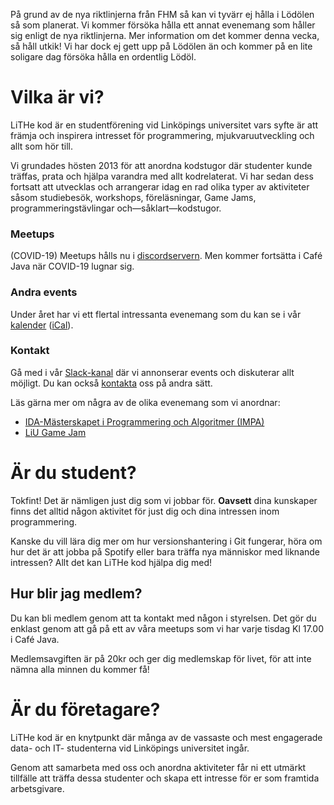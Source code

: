 <div id="important-information">
    <p>
    På grund av de nya riktlinjerna från FHM så kan vi tyvärr ej hålla i Lödölen så
    som planerat. Vi kommer försöka hålla ett annat evenemang som håller sig enligt
    de nya riktlinjerna. Mer information om det kommer denna vecka, så håll utkik!
    Vi har dock ej gett upp på Lödölen än och kommer på en lite soligare dag
    försöka hålla en ordentlig Lödöl.
    </p>
</div>

# Vilka är vi?

LiTHe kod är en studentförening vid Linköpings universitet vars syfte
är att främja och inspirera intresset för programmering,
mjukvaruutveckling och allt som hör till.

Vi grundades hösten 2013 för att anordna kodstugor där studenter kunde träffas,
prata och hjälpa varandra med allt kodrelaterat.
Vi har sedan dess fortsatt att utvecklas och arrangerar
idag en rad olika typer av aktiviteter såsom studiebesök, workshops,
föreläsningar, Game Jams, programmeringstävlingar och—såklart—kodstugor.

<div id="introduction">
	<div class="intro-card">
		<h3>Meetups</h3>
		<i class="symbol fas fa-mug-hot"></i>
		<p>
			(COVID-19) Meetups hålls nu i <a href="https://discord.gg/UG5YYsN">discordservern</a>.
			Men kommer fortsätta i Café Java när COVID-19 lugnar sig.
		</p>
	</div>
	<div class="intro-card">
		<h3>Andra events</h3>
		<i class="symbol fas fa-calendar-day"></i>
		<p>
			Under året har vi ett flertal intressanta evenemang som du kan se i vår <a
			href="https://calendar.google.com/calendar/b/0?cid=bGl0aGVrb2Quc2VfZmE0bXNnbDdxcG1zZG5zNW9jNGZxNDhhZ29AZ3JvdXAuY2FsZW5kYXIuZ29vZ2xlLmNvbQ">kalender</a>
			(<a href="https://calendar.google.com/calendar/ical/lithekod.se_fa4msgl7qpmsdns5oc4fq48ago%40group.calendar.google.com/public/basic.ics">iCal</a>).
		</p>
	</div>
	<div class="intro-card">
		<h3>Kontakt</h3>
		<i class="symbol fab fa-slack"></i>
		<p>
			Gå med i vår <a href="https://lithe-kod.slack.com/">Slack-kanal</a> där vi
			annonserar events och diskuterar allt möjligt.
			Du kan också <a href="/contact/se/">kontakta</a> oss på andra sätt.
		</p>
	</div>
</div>

Läs gärna mer om några av de olika evenemang som vi anordnar:

* [IDA-Mästerskapet i Programmering och Algoritmer (IMPA)](https://www.ida.liu.se/projects/impa/new/)
* [LiU Game Jam](https://lithekod.se/gamejam/se/)

# Är du student?

Tokfint! Det är nämligen just dig som vi jobbar för.
**Oavsett** dina kunskaper finns det alltid någon aktivitet för just dig och
dina intressen inom programmering.

Kanske du vill lära dig mer om hur versionshantering i Git fungerar, höra om hur det är att jobba på Spotify eller bara träffa nya människor med liknande intressen? Allt det kan LiTHe kod hjälpa dig med!

## Hur blir jag medlem?
Du kan bli medlem genom att ta kontakt med någon i styrelsen.
Det gör du enklast genom att gå på ett av våra meetups som vi har varje tisdag
Kl 17.00 i Café Java.

Medlemsavgiften är på 20kr och ger dig medlemskap för livet, för att inte nämna alla minnen du kommer få!

# Är du företagare?

LiTHe kod är en knytpunkt där många av de vassaste och mest engagerade data- och IT-
studenterna vid Linköpings universitet ingår.

Genom att samarbeta med oss och anordna aktiviteter får ni ett utmärkt tillfälle
att träffa dessa studenter och skapa ett intresse för er som framtida arbetsgivare.
